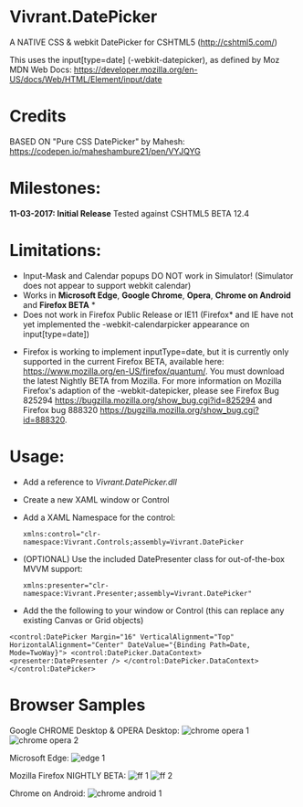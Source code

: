 # Vivrant.DatePicker
A NATIVE CSS &amp; webkit DatePicker for CSHTML5 (http://cshtml5.com/)

This uses the input[type=date] (-webkit-datepicker), as defined by Moz MDN Web Docs: https://developer.mozilla.org/en-US/docs/Web/HTML/Element/input/date

# Credits
BASED ON "Pure CSS DatePicker" by Mahesh: https://codepen.io/maheshambure21/pen/VYJQYG

# Milestones:
**11-03-2017: Initial Release**
Tested against CSHTML5 BETA 12.4

# Limitations:
- Input-Mask and Calendar popups DO NOT work in Simulator! (Simulator does not appear to support webkit calendar)
- Works in **Microsoft Edge**, **Google Chrome**, **Opera**, **Chrome on Android** and **Firefox BETA** *
- Does not work in Firefox Public Release or IE11 (Firefox* and IE have not yet implemented the -webkit-calendarpicker appearance on input[type=date])
* Firefox is working to implement inputType=date, but it is currently only supported in the current Firefox BETA, available here: https://www.mozilla.org/en-US/firefox/quantum/. You must download the latest Nightly BETA from Mozilla. For more information on Mozilla Firefox's adaption of the -webkit-datepicker, please see Firefox Bug 825294 https://bugzilla.mozilla.org/show_bug.cgi?id=825294 and Firefox bug 888320 https://bugzilla.mozilla.org/show_bug.cgi?id=888320.

# Usage:

 - Add a reference to *Vivrant.DatePicker.dll*
 
 - Create a new XAML window or Control
 
 - Add a XAML Namespace for the control: 
 
    `xmlns:control="clr-namespace:Vivrant.Controls;assembly=Vivrant.DatePicker`
    
 - (OPTIONAL) Use the included DatePresenter class for out-of-the-box MVVM support: 
 
    `xmlns:presenter="clr-namespace:Vivrant.Presenter;assembly=Vivrant.DatePicker"`
    
 - Add the the following to your window or Control (this can replace any existing Canvas or Grid objects)
 
`<control:DatePicker
    Margin="16"
    VerticalAlignment="Top"
    HorizontalAlignment="Center"
    DateValue="{Binding Path=Date, Mode=TwoWay}">
    <control:DatePicker.DataContext>
        <presenter:DatePresenter />
    </control:DatePicker.DataContext>
</control:DatePicker>`

# Browser Samples
Google CHROME Desktop & OPERA Desktop:
![chrome opera 1](https://image.ibb.co/ndn0Cb/Vivrant_Date_Picker.png)
![chrome opera 2](https://image.ibb.co/i6XaCb/Vivrant_Date_Picker2.png)

Microsoft Edge:
![edge 1](https://image.ibb.co/jfFthb/Vivrant_Date_Picker_Edge.png)

Mozilla Firefox NIGHTLY BETA:
![ff 1](https://image.ibb.co/iiNENb/Fire_Fox_NIGHTLY.png)
![ff 2](https://image.ibb.co/dJZHaw/Fire_Fox_NIGHTLY2.png)

Chrome on Android:
![chrome android 1](https://image.ibb.co/jKMr2b/android.png)
